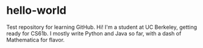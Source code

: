 # hello-world
Test repository for learning GitHub.
Hi! I'm a student at UC Berkeley, getting ready for CS61b.
I mostly write Python and Java so far, with a dash of Mathematica for flavor.

